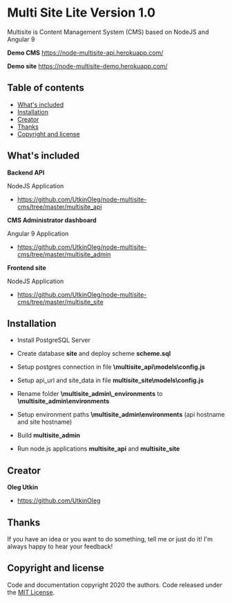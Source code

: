 # Multi Site Lite Version 1.0

Multisite is Content Management System (CMS) based on NodeJS and Angular 9

**Demo CMS**
<https://node-multisite-api.herokuapp.com/>

**Demo site**
<https://node-multisite-demo.herokuapp.com/>

## Table of contents

- [What's included](#whats-included)
- [Installation](#installation)
- [Creator](#creator)
- [Thanks](#thanks)
- [Copyright and license](#copyright-and-license)

## What's included

**Backend API** 

NodeJS Application

- <https://github.com/UtkinOleg/node-multisite-cms/tree/master/multisite_api>

**CMS Administrator dashboard** 

Angular 9 Application

- <https://github.com/UtkinOleg/node-multisite-cms/tree/master/multisite_admin>

**Frontend site** 

NodeJS Application

- <https://github.com/UtkinOleg/node-multisite-cms/tree/master/multisite_site>

## Installation

- Install PostgreSQL Server

- Create database **site** and deploy scheme **scheme.sql**

- Setup postgres connection in file **\multisite_api\models\config.js**

- Setup api_url and site_data in file **multisite_site\models\config.js** 

- Rename folder **\multisite_admin\\_environments** to **\multisite_admin\environments** 

- Setup environment paths **\multisite_admin\environments** (api hostname and site hostname)

- Build **multisite_admin**

- Run node.js applications **multisite_api** and **multisite_site**

## Creator

**Oleg Utkin**

- <https://github.com/UtkinOleg>

## Thanks

If you have an idea or you want to do something, tell me or just do it! I'm always happy to hear
your feedback!

## Copyright and license

Code and documentation copyright 2020 the authors. Code released under the
[MIT License](https://github.com/UtkinOleg/node-multisite-cms/blob/master/LICENSE).
